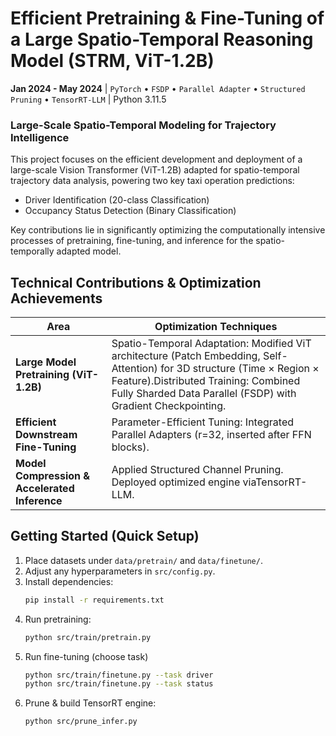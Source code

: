 # Efficient Pretraining & Fine-Tuning of a Large Spatio-Temporal Reasoning Model (STRM, ViT-1.2B)
​**Jan 2024 - May 2024**​ | `PyTorch` • `FSDP` • `Parallel Adapter` • `Structured Pruning` • `TensorRT-LLM` | Python 3.11.5  

### Large-Scale Spatio-Temporal Modeling for Trajectory Intelligence
This project focuses on the ​efficient development and deployment​ of a large-scale Vision Transformer (ViT-1.2B) adapted for spatio-temporal trajectory data analysis, powering two key taxi operation predictions:  
- Driver Identification (20-class Classification)​
- ​Occupancy Status Detection (Binary Classification)​

Key contributions lie in ​significantly optimizing​ the computationally intensive processes of ​pretraining, fine-tuning, and inference​ for the spatio-temporally adapted model.

## Technical Contributions & Optimization Achievements
| ​**Area**​               | ​**Optimization Techniques**​                          |
|-----------------------------|------------------------------------------|
| ​**Large Model Pretraining (ViT-1.2B)​**​           | ​Spatio-Temporal Adaptation: Modified ViT architecture (Patch Embedding, Self-Attention) for 3D structure (Time × Region × Feature). ​Distributed Training: Combined Fully Sharded Data Parallel (FSDP) with ​Gradient Checkpointing. |
| ​**Efficient Downstream Fine-Tuning**​       | Parameter-Efficient Tuning: Integrated ​Parallel Adapters​ (r=32, inserted after FFN blocks). |
| ​**Model Compression & Accelerated Inference**​  | Applied ​Structured Channel Pruning. Deployed optimized engine via ​TensorRT-LLM. |

## Getting Started (Quick Setup)
1. Place datasets under `data/pretrain/` and `data/finetune/`.
2. Adjust any hyperparameters in `src/config.py`.
3. Install dependencies:
    ```bash
    pip install -r requirements.txt
    ```
4. Run pretraining:
    ```bash
    python src/train/pretrain.py
    ```
5. Run fine-tuning (choose task)
    ```bash
    python src/train/finetune.py --task driver
    python src/train/finetune.py --task status
    ```
6. Prune & build TensorRT engine:
    ```bash
    python src/prune_infer.py
    ```
